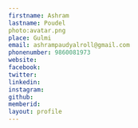 ```yaml
---
firstname: Ashram 
lastname: Poudel 
photo:avatar.png 
place: Gulmi 
email: ashrampaudyalroll@gmail.com 
phonenumber: 9860081973 
website: 
facebook: 
twitter: 
linkedin: 
instagram: 
github: 
memberid:
layout: profile
---
```


